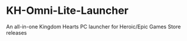 # KH-Omni-Lite-Launcher
An all-in-one Kingdom Hearts PC launcher for Heroic/Epic Games Store releases
